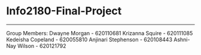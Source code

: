 # Info2180-Final-Project
-------------------------
Group Members:
Dwayne Morgan - 620110681
Krizanna Squire - 620111085
Kedeisha Copeland - 620055810
Anjinari Stephenson - 620108443
Ashni-Nay Wilson - 620121792